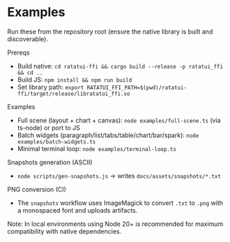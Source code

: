 # Examples

Run these from the repository root (ensure the native library is built and discoverable).

Prereqs
- Build native: `cd ratatui-ffi && cargo build --release -p ratatui_ffi && cd ..`
- Build JS: `npm install && npm run build`
- Set library path: `export RATATUI_FFI_PATH=$(pwd)/ratatui-ffi/target/release/libratatui_ffi.so`

Examples
- Full scene (layout + chart + canvas): `node examples/full-scene.ts` (via ts-node) or port to JS
- Batch widgets (paragraph/list/tabs/table/chart/bar/spark): `node examples/batch-widgets.ts`
- Minimal terminal loop: `node examples/terminal-loop.ts`

Snapshots generation (ASCII)
- `node scripts/gen-snapshots.js` → writes `docs/assets/snapshots/*.txt`

PNG conversion (CI)
- The `snapshots` workflow uses ImageMagick to convert `.txt` to `.png` with a monospaced font and uploads artifacts.

Note: In local environments using Node 20+ is recommended for maximum compatibility with native dependencies.
